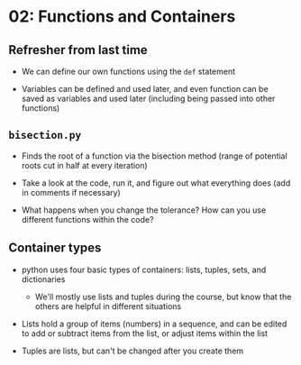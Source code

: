 02: Functions and Containers
================================================================================

Refresher from last time
--------------------------------------------------------------------------------

- We can define our own functions using the `def` statement

- Variables can be defined and used later, and even function can be saved as
  variables and used later (including being passed into other functions)


`bisection.py`
--------------------------------------------------------------------------------

- Finds the root of a function via the bisection method (range of potential
  roots cut in half at every iteration)

- Take a look at the code, run it, and figure out what everything does (add in
  comments if necessary)

- What happens when you change the tolerance? How can you use different
  functions within the code?


Container types
--------------------------------------------------------------------------------

- python uses four basic types of containers: lists, tuples, sets, and
  dictionaries
  - We'll mostly use lists and tuples during the course, but know that the
    others are helpful in different situations

- Lists hold a group of items (numbers) in a sequence, and can be edited to add
  or subtract items from the list, or adjust items within the list

- Tuples are lists, but can't be changed after you create them
